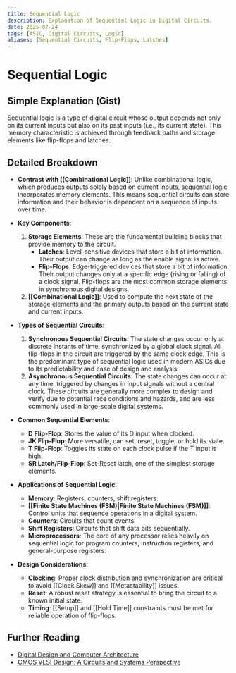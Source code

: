 ```yaml
---
title: Sequential Logic
description: Explanation of Sequential Logic in Digital Circuits.
date: 2025-07-24
tags: [ASIC, Digital Circuits, Logic]
aliases: [Sequential Circuits, Flip-Flops, Latches]
---
```


# Sequential Logic

## Simple Explanation (Gist)
Sequential logic is a type of digital circuit whose output depends not only on its current inputs but also on its past inputs (i.e., its current state). This memory characteristic is achieved through feedback paths and storage elements like flip-flops and latches.

## Detailed Breakdown

*   **Contrast with [[Combinational Logic]]**: Unlike combinational logic, which produces outputs solely based on current inputs, sequential logic incorporates memory elements. This means sequential circuits can store information and their behavior is dependent on a sequence of inputs over time.

*   **Key Components**:
    1.  **Storage Elements**: These are the fundamental building blocks that provide memory to the circuit.
        *   **Latches**: Level-sensitive devices that store a bit of information. Their output can change as long as the enable signal is active.
        *   **Flip-Flops**: Edge-triggered devices that store a bit of information. Their output changes only at a specific edge (rising or falling) of a clock signal. Flip-flops are the most common storage elements in synchronous digital designs.
    2.  **[[Combinational Logic]]**: Used to compute the next state of the storage elements and the primary outputs based on the current state and current inputs.

*   **Types of Sequential Circuits**:
    1.  **Synchronous Sequential Circuits**: The state changes occur only at discrete instants of time, synchronized by a global clock signal. All flip-flops in the circuit are triggered by the same clock edge. This is the predominant type of sequential logic used in modern ASICs due to its predictability and ease of design and analysis.
    2.  **Asynchronous Sequential Circuits**: The state changes can occur at any time, triggered by changes in input signals without a central clock. These circuits are generally more complex to design and verify due to potential race conditions and hazards, and are less commonly used in large-scale digital systems.

*   **Common Sequential Elements**:
    *   **D Flip-Flop**: Stores the value of its D input when clocked.
    *   **JK Flip-Flop**: More versatile, can set, reset, toggle, or hold its state.
    *   **T Flip-Flop**: Toggles its state on each clock pulse if the T input is high.
    *   **SR Latch/Flip-Flop**: Set-Reset latch, one of the simplest storage elements.

*   **Applications of Sequential Logic**:
    *   **Memory**: Registers, counters, shift registers.
    *   **[[Finite State Machines (FSM)|Finite State Machines (FSM)]]**: Control units that sequence operations in a digital system.
    *   **Counters**: Circuits that count events.
    *   **Shift Registers**: Circuits that shift data bits sequentially.
    *   **Microprocessors**: The core of any processor relies heavily on sequential logic for program counters, instruction registers, and general-purpose registers.

*   **Design Considerations**:
    *   **Clocking**: Proper clock distribution and synchronization are critical to avoid [[Clock Skew]] and [[Metastability]] issues.
    *   **Reset**: A robust reset strategy is essential to bring the circuit to a known initial state.
    *   **Timing**: [[Setup]] and [[Hold Time]] constraints must be met for reliable operation of flip-flops.

## Further Reading

*   [Digital Design and Computer Architecture](https://www.amazon.com/Digital-Design-Computer-Architecture-Harris/dp/0123944244)
*   [CMOS VLSI Design: A Circuits and Systems Perspective](https://www.amazon.com/CMOS-VLSI-Design-Circuits-Perspective/dp/0321547748)